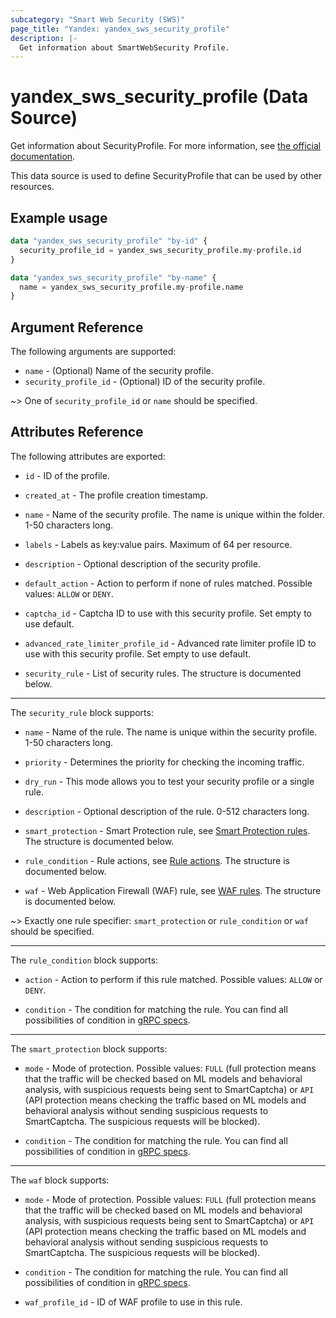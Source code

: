 ```yaml
---
subcategory: "Smart Web Security (SWS)"
page_title: "Yandex: yandex_sws_security_profile"
description: |-
  Get information about SmartWebSecurity Profile.
---
```


# yandex_sws_security_profile (Data Source)

Get information about SecurityProfile. For more information, see [the official documentation](https://yandex.cloud/docs/smartwebsecurity/concepts/profiles).

This data source is used to define SecurityProfile that can be used by other resources.

## Example usage

```terraform
data "yandex_sws_security_profile" "by-id" {
  security_profile_id = yandex_sws_security_profile.my-profile.id
}
```

```terraform
data "yandex_sws_security_profile" "by-name" {
  name = yandex_sws_security_profile.my-profile.name
}
```


## Argument Reference

The following arguments are supported:

* `name` - (Optional) Name of the security profile.
* `security_profile_id` - (Optional) ID of the security profile.

~> One of `security_profile_id` or `name` should be specified.

## Attributes Reference

The following attributes are exported:

* `id` - ID of the profile.

* `created_at` - The profile creation timestamp.

* `name` - Name of the security profile. The name is unique within the folder. 1-50 characters long.

* `labels` - Labels as key:value pairs. Maximum of 64 per resource.

* `description` - Optional description of the security profile.

* `default_action` - Action to perform if none of rules matched. Possible values: `ALLOW` or `DENY`.

* `captcha_id` - Captcha ID to use with this security profile. Set empty to use default.

* `advanced_rate_limiter_profile_id` - Advanced rate limiter profile ID to use with this security profile. Set empty to use default.

* `security_rule` - List of security rules. The structure is documented below.

---

The `security_rule` block supports:

* `name` - Name of the rule. The name is unique within the security profile. 1-50 characters long.

* `priority` - Determines the priority for checking the incoming traffic.

* `dry_run` - This mode allows you to test your security profile or a single rule.

* `description` - Optional description of the rule. 0-512 characters long.

* `smart_protection` - Smart Protection rule, see [Smart Protection rules](https://yandex.cloud/en/docs/smartwebsecurity/concepts/rules#smart-protection-rules). The structure is documented below.

* `rule_condition` - Rule actions, see [Rule actions](https://yandex.cloud/en/docs/smartwebsecurity/concepts/rules#rule-action). The structure is documented below.

* `waf` - Web Application Firewall (WAF) rule, see [WAF rules](https://yandex.cloud/en/docs/smartwebsecurity/concepts/rules#waf-rules). The structure is documented below.

~> Exactly one rule specifier: `smart_protection` or `rule_condition` or `waf` should be specified.

---

The `rule_condition` block supports:

* `action` - Action to perform if this rule matched. Possible values: `ALLOW` or `DENY`.

* `condition` - The condition for matching the rule. You can find all possibilities of condition in [gRPC specs](https://github.com/yandex-cloud/cloudapi/blob/master/yandex/cloud/smartwebsecurity/v1/security_profile.proto).

---

The `smart_protection` block supports:

* `mode` - Mode of protection. Possible values: `FULL` (full protection means that the traffic will be checked based on ML models and behavioral analysis, with suspicious requests being sent to SmartCaptcha) or `API` (API protection means checking the traffic based on ML models and behavioral analysis without sending suspicious requests to SmartCaptcha. The suspicious requests will be blocked).

* `condition` - The condition for matching the rule. You can find all possibilities of condition in [gRPC specs](https://github.com/yandex-cloud/cloudapi/blob/master/yandex/cloud/smartwebsecurity/v1/security_profile.proto).

---

The `waf` block supports:

* `mode` - Mode of protection. Possible values: `FULL` (full protection means that the traffic will be checked based on ML models and behavioral analysis, with suspicious requests being sent to SmartCaptcha) or `API` (API protection means checking the traffic based on ML models and behavioral analysis without sending suspicious requests to SmartCaptcha. The suspicious requests will be blocked).

* `condition` - The condition for matching the rule. You can find all possibilities of condition in [gRPC specs](https://github.com/yandex-cloud/cloudapi/blob/master/yandex/cloud/smartwebsecurity/v1/security_profile.proto).

* `waf_profile_id` - ID of WAF profile to use in this rule.
